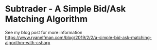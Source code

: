 # Subtrader - A Simple Bid/Ask Matching Algorithm

See my blog post for more information https://www.ryanelfman.com/blog/2019/2/2/a-simple-bid-ask-matching-algorithm-with-csharp
